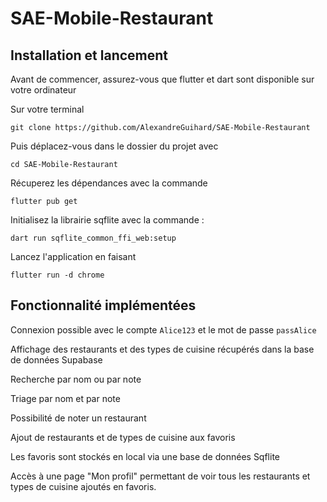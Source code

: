 # SAE-Mobile-Restaurant

## Installation et lancement
Avant de commencer, assurez-vous que flutter et dart sont disponible sur votre ordinateur

Sur votre terminal
```shell
git clone https://github.com/AlexandreGuihard/SAE-Mobile-Restaurant
```

Puis déplacez-vous dans le dossier du projet avec

```shell
cd SAE-Mobile-Restaurant
```

Récuperez les dépendances avec la commande

```shell
flutter pub get
```

Initialisez la librairie sqflite avec la commande :
```shell
dart run sqflite_common_ffi_web:setup
```

Lancez l'application en faisant

```shell
flutter run -d chrome
```

## Fonctionnalité implémentées

Connexion possible avec le compte ```Alice123``` et le mot de passe ```passAlice```

Affichage des restaurants et des types de cuisine récupérés dans la base de données Supabase

Recherche par nom ou par note

Triage par nom et par note

Possibilité de noter un restaurant

Ajout de restaurants et de types de cuisine aux favoris

Les favoris sont stockés en local via une base de données Sqflite

Accès à une page "Mon profil" permettant de voir tous les restaurants et types de cuisine ajoutés en favoris.